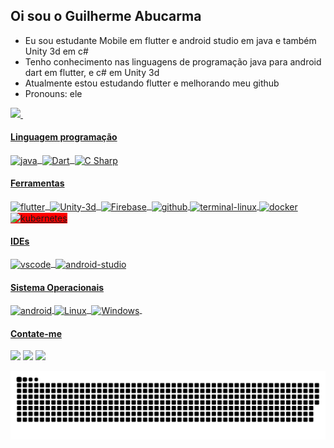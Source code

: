 ## Oi sou o Guilherme Abucarma

- Eu sou estudante Mobile em flutter e android studio em java e também Unity 3d em c#
- Tenho conhecimento nas linguagens de programação java para android dart em flutter, e c# em Unity 3d
- Atualmente estou estudando flutter e melhorando meu github
- Pronouns: ele <!-- - 📨 Contate-me no email: guiabucarma@gmail.com ou guiabucarma@hotmail.com -->

<div>
  <a href="https://github.com/guireino">
  <img height="180em" src="https://github-readme-stats.vercel.app/api/top-langs/?username=guireino&layout=compact&langs_count=7&theme=dark"/>&nbsp
  <!-- <img height="180em" src="https://github-readme-stats.vercel.app/api?username=guireino&show_icons=true&theme=dark&include_all_commits=true&count_private=true"/>&nbsp; -->
</div>

  
#### Linguagem programação
<div style="display: inline_block">
   <img align="center" alt="java" height="21" width="61" src="https://img.shields.io/badge/Java-ED8B00?style=for-the-badge&logo=java&logoColor=white">&nbsp;
   <img align="center" alt="Dart" height="21" width="61" src="https://img.shields.io/badge/Dart-0175C2?style=for-the-badge&logo=dart&logoColor=white">&nbsp;
  <img align="center" alt="C Sharp" height="35" width="40" src="https://github.com/guireino/guireino/assets/11790204/3fa2fbd9-1ec3-47a9-b901-a086ebdbd223">
</div>

#### Ferramentas

<div style="display: inline_block">
   <img align="center" alt="flutter" height="17" width="61" src="https://img.shields.io/badge/Flutter-02569B?style=for-thebadge&logo=flutter&logoColor=white">&nbsp;
   <img align="center" alt="Unity-3d" height="21" width="61" src="https://img.shields.io/badge/Unity-100000?style=for-the-badge&logo=unity&logoColor=white">&nbsp;
   <img align="center" alt="Firebase" height="35" width="40" src="https://cdn.jsdelivr.net/gh/devicons/devicon/icons/firebase/firebase-plain-wordmark.svg">&nbsp;
   <img align="center" alt="github" height="35" width="40" src="https://cdn.jsdelivr.net/gh/devicons/devicon/icons/git/git-plain-wordmark.svg">
   <img align="center" alt="terminal-linux" height="35" width="40" src="https://cdn-icons-png.flaticon.com/512/2809/2809425.png">
   <img align="center" alt="docker" height="35" width="40" src="https://github.com/guireino/guireino/assets/11790204/6327bb09-ddd7-4c8b-b88b-8d532e71765c" />
   <img align="center" alt="kubernetes" height="35" width="40" style="background-color:red" src="https://github.com/guireino/guireino/assets/11790204/bfae83d1-7339-43db-a59e-45ec75083db7" />

</div>

#### IDEs
<div style="display: inline_block">
  <img align="center" alt="vscode" height="35" width="40" src="https://cdn.jsdelivr.net/gh/devicons/devicon/icons/vscode/vscode-original.svg">&nbsp;
  <img align="center" alt="android-studio" height="35" width="40" src="https://github.com/guireino/guireino/assets/11790204/5308b0b4-6332-4f10-8812-7d7b976d274b">
</div>
  
 #### Sistema Operacionais
 <div style="display: inline_block">
   <img align="center" alt="android" height="30" width="40" src="https://cdn.jsdelivr.net/gh/devicons/devicon/icons/android/android-plain.svg">
   <img align="center" alt="Linux" height="30" width="35" src="https://cdn.jsdelivr.net/gh/devicons/devicon/icons/linux/linux-original.svg">&nbsp;
   <img align="center" alt="Windows" height="30" width="30" src="https://cdn.jsdelivr.net/gh/devicons/devicon/icons/windows8/windows8-original.svg">&nbsp;
</div>
  
  <!-- <div style="display: inline_block"><br>
  <img align="center" alt="android" height="30" width="40" src="https://cdn.jsdelivr.net/gh/devicons/devicon/icons/android/android-plain.svg">
   <img align="center" alt="java" height="30" width="40" src="https://img.icons8.com/color/96/000000/java-coffee-cup-logo--v2.png">
   <img align="center" alt="flutter" height="25" width="40" src="https://cdn.jsdelivr.net/gh/devicons/devicon/icons/flutter/flutter-plain.svg">&nbsp;
   <img align="center" alt="Unity-3d" height="30" width="35" src="https://icon-library.com/images/unity-icon/unity-icon-26.jpg">&nbsp;
   <img align="center" alt="Firebase" height="35" width="40" src="https://cdn.jsdelivr.net/gh/devicons/devicon/icons/firebase/firebase-plain-wordmark.svg">&nbsp;
   <img align="center" alt="github" height="35" width="40" src="https://cdn.jsdelivr.net/gh/devicons/devicon/icons/git/git-plain-wordmark.svg">
</div> -->

#### Contate-me
<div> 
  <a href = "mailto:guiabucarma@gmail.com"><img src="https://img.shields.io/badge/-Gmail-%23333?style=for-the-badge&logo=gmail&logoColor=white" target="_blank"></a>
  <a href="https://www.linkedin.com/in/guilherme-abucarma-2a34b1175/" target="_blank"><img src="https://img.shields.io/badge/-LinkedIn-%230077B5?style=for-the-badge&logo=linkedin&logoColor=white" target="_blank"></a> 
  <a href="mailto:guiabucarma@hotmail.com" target="_blank"><img src="https://img.shields.io/badge/Microsoft_Outlook-0078D4?style=for-the-badge&logo=microsoft-outlook&logoColor=white" target="_blank"></a>

  ![Snake animation](https://github.com/guireino/guireino/blob/output/github-contribution-grid-snake.svg)
 
</div>
